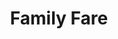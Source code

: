---
title: "Family Fare"
url: /durham/family-fare-durham-chapel-hill-boulevard-2/
shop: Lebensmittel
---
